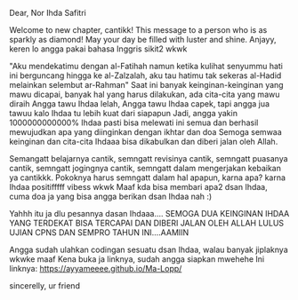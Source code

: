 Dear, Nor Ihda Safitri

Welcome to new chapter, cantikk!
This message to a person who is as sparkly as diamond! May your day be filled with luster and shine.
Anjayy, keren lo angga pakai bahasa Inggris sikit2 wkwk

"Aku mendekatimu dengan al-Fatihah namun ketika kulihat senyummu hati ini berguncang hingga ke al-Zalzalah, aku tau hatimu tak sekeras al-Hadid melainkan selembut ar-Rahman"
Saat ini banyak keinginan-keinginan yang mawu dicapai, banyak hal yang harus dilakukan, ada cita-cita yang mawu diraih
Angga tawu Ihdaa lelah, Angga tawu Ihdaa capek, tapi angga jua tawuu kalo Ihdaa tu lebih kuat dari siapapun
Jadi, angga yakin 1000000000000% Ihdaa pasti bisa melewati ini semua dan berhasil mewujudkan apa yang diinginkan dengan ikhtar dan doa
Semoga semwaa keinginan dan cita-cita Ihdaaa bisa dikabulkan dan diberi jalan oleh Allah.

Semangatt belajarnya cantik, semngatt revisinya cantik, semngatt puasanya cantik, semngatt jogingnya cantik, semngatt dalam mengerjakan kebaikan ya cantikkk.
Pokoknya harus semngatt dalam hal apapun, karna apa? karna Ihdaa positifffff vibess wkwk
Maaf kda bisa membari apa2 dsan Ihdaa, cuma doa ja yang bisa angga berikan dsan Ihdaa nah :)

Yahhh itu ja dlu pesannya dasan Ihdaaa....
SEMOGA DUA KEINGINAN IHDAA YANG TERDEKAT BISA TERCAPAI DAN DIBERI JALAN OLEH ALLAH
LULUS UJIAN CPNS DAN SEMPRO TAHUN INI....AAMIIN

Angga sudah ulahkan codingan sesuatu dsan Ihdaa, walau banyak jiplaknya wkwke maaf
Kena buka ja linknya, sudah angga siapkan mwehehe
Ini linknya: https://ayyameeee.github.io/Ma-Lopp/


sincerelly,
ur friend


